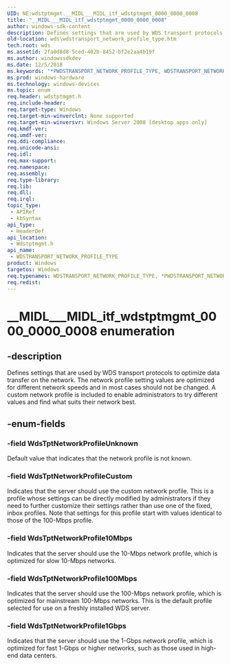 ```yaml
---
UID: NE:wdstptmgmt.__MIDL___MIDL_itf_wdstptmgmt_0000_0000_0008
title: "__MIDL___MIDL_itf_wdstptmgmt_0000_0000_0008"
author: windows-sdk-content
description: Defines settings that are used by WDS transport protocols to optimize data transfer on the network.
old-location: wds\wdstransport_network_profile_type.htm
tech.root: wds
ms.assetid: 2fa0d8d8-5ced-402b-8452-bf2e2aa4b19f
ms.author: windowssdkdev
ms.date: 12/5/2018
ms.keywords: "*PWDSTRANSPORT_NETWORK_PROFILE_TYPE, WDSTRANSPORT_NETWORK_PROFILE_TYPE, WDSTRANSPORT_NETWORK_PROFILE_TYPE enumeration [Windows Deployment Services], WdsTptNetworkProfile100Mbps, WdsTptNetworkProfile10Mbps, WdsTptNetworkProfile1Gbps, WdsTptNetworkProfileCustom, WdsTptNetworkProfileUnknown, __MIDL___MIDL_itf_wdstptmgmt_0000_0000_0008, wds.wdstransport_network_profile_type, wdstptmgmt/WDSTRANSPORT_NETWORK_PROFILE_TYPE, wdstptmgmt/WdsTptNetworkProfile100Mbps, wdstptmgmt/WdsTptNetworkProfile10Mbps, wdstptmgmt/WdsTptNetworkProfile1Gbps, wdstptmgmt/WdsTptNetworkProfileCustom, wdstptmgmt/WdsTptNetworkProfileUnknown"
ms.prod: windows-hardware
ms.technology: windows-devices
ms.topic: enum
req.header: wdstptmgmt.h
req.include-header: 
req.target-type: Windows
req.target-min-winverclnt: None supported
req.target-min-winversvr: Windows Server 2008 [desktop apps only]
req.kmdf-ver: 
req.umdf-ver: 
req.ddi-compliance: 
req.unicode-ansi: 
req.idl: 
req.max-support: 
req.namespace: 
req.assembly: 
req.type-library: 
req.lib: 
req.dll: 
req.irql: 
topic_type:
 - APIRef
 - kbSyntax
api_type:
 - HeaderDef
api_location:
 - Wdstptmgmt.h
api_name:
 - WDSTRANSPORT_NETWORK_PROFILE_TYPE
product: Windows
targetos: Windows
req.typenames: WDSTRANSPORT_NETWORK_PROFILE_TYPE, *PWDSTRANSPORT_NETWORK_PROFILE_TYPE
req.redist: 
---
```


# __MIDL___MIDL_itf_wdstptmgmt_0000_0000_0008 enumeration


## -description


Defines  settings that are used by WDS transport protocols to optimize data transfer on the network. The network profile setting values are optimized for different network speeds and in most cases should not be changed. A custom  network profile is included to enable administrators to try different values and find what suits their network best.


## -enum-fields




### -field WdsTptNetworkProfileUnknown

Default value that indicates that the network profile is not known.


### -field WdsTptNetworkProfileCustom

Indicates that the server should use the custom network profile. This is a profile whose settings can be directly modified by administrators if they need to further customize their settings rather than use one of the fixed, inbox profiles. Note that settings for this profile start with values identical to those of the 100-Mbps profile.


### -field WdsTptNetworkProfile10Mbps

Indicates that the server should use the 10-Mbps network profile, which is optimized for slow 10-Mbps networks.


### -field WdsTptNetworkProfile100Mbps

Indicates that the server should use the 100-Mbps network profile, which is optimized for mainstream 100-Mbps networks. This is the default profile selected for use on a freshly installed WDS server.


### -field WdsTptNetworkProfile1Gbps

Indicates that the server should use the 1-Gbps network profile, which is optimized for fast 1-Gbps or higher networks, such as those used in high-end data centers.

